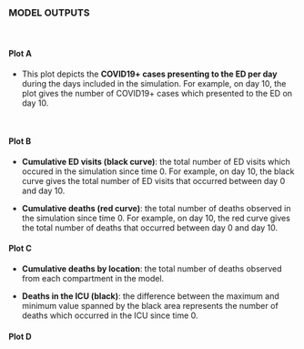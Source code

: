 **<h3> MODEL OUTPUTS </h3>**

<br/>

**<h4> Plot A </h4>**

* This plot depicts  the **COVID19+ cases presenting to the ED per day** during the days included in the simulation.  For example, on day 10, the plot
	gives the number of COVID19+ cases which presented to the ED on day 10.

<br/> 

**<h4> Plot B </h4>**

* **Cumulative ED visits (black curve)**: the total number of ED visits which occured in the simulation since time 0.  For example,
	on day 10, the black curve gives the total number of ED visits that occurred between day 0 and day 10.

* **Cumulative deaths (red curve)**: the total number of deaths observed in the simulation since time 0.  For example, on day 10, the red curve
	gives the total number of deaths that occurred between day 0 and day 10. 
 
**<h4> Plot C </h4>**

* **Cumulative deaths by location**: the total number of deaths observed from each compartment in the model.

+ **Deaths in the ICU (black)**: the difference between the maximum and minimum value spanned by the black area represents the number of 
	deaths which occurred in the ICU since time 0. 

**<h4> Plot D </h4>**

